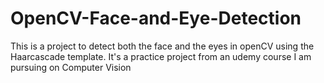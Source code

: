# OpenCV-Face-and-Eye-Detection
This is a project to detect both the face and the eyes in openCV using the Haarcascade template. It's a practice project from an udemy course I am pursuing on Computer Vision
